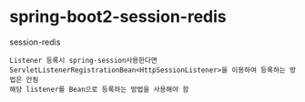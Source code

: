 # spring-boot2-session-redis
session-redis

```
Listener 등록시 spring-session사용한다면
ServletListenerRegistrationBean<HttpSessionListener>을 이용하여 등록하는 방법은 안됨
해당 listener를 Bean으로 등록하는 방법을 사용해야 함
```
